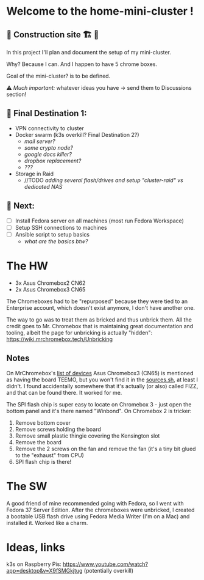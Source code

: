 # Welcome to the home-mini-cluster !

## 🚧 Construction site 🏗️ 🚧

In this project I'll plan and document the setup of my mini-cluster.

Why? Because I can. And I happen to have 5 chrome boxes.

Goal of the mini-cluster? is to be defined.

⚠️ *Much important:* whatever ideas you have -> send them to Discussions section!


## 🎯 Final Destination 1:
- VPN connectivity to cluster
- Docker swarm (k3s overkill? Final Destination 2?)
  - _mail server?_
  - _some crypto node?_
  - _google docs killer?_
  - _dropbox replacement?_
  - _???_
- Storage in Raid
  - //TODO _adding several flash/drives and setup "cluster-raid" vs dedicated NAS_


## 🚧 Next:
- [ ] Install Fedora server on all machines (most run Fedora Workspace)
- [ ] Setup SSH connections to machines
- [ ] Ansible script to setup basics
  - _what are the basics btw?_


# The HW

* 3x Asus Chromebox2 CN62
* 2x Asus Chromebox3 CN65

The Chromeboxes had to be "repurposed" because they were tied to an Enterprise account, which doesn't exist anymore, I don't have another one.

The way to go was to treat them as bricked and thus unbrick them. All the credit goes to Mr. Chromebox that is maintaining great documentation and tooling, albeit the page for unbricking is actually "hidden": https://wiki.mrchromebox.tech/Unbricking

## Notes 
On MrChromebox's [list of devices](https://wiki.mrchromebox.tech/Supported_Devices) Asus Chromebox3 (CN65) is mentioned as having the board TEEMO, but you won't find it in the [sources.sh](https://github.com/MrChromebox/scripts/blob/master/sources.sh), at least I didn't. I found accidentally somewhere that it's actually (or also) called FIZZ, and that can be found there. It worked for me.

The SPI flash chip is super easy to locate on Chromebox 3 - just open the bottom panel and it's there named "Winbond". On Chromebox 2 is tricker: 
1. Remove bottom cover
2. Remove screws holding the board
3. Remove small plastic thingie covering the Kensington slot
4. Remove the board
5. Remove the 2 screws on the fan and remove the fan (it's a tiny bit glued to the "exhaust" from CPU)
6. SPI flash chip is there!

# The SW

A good friend of mine recommended going with Fedora, so I went with Fedora 37 Server Edition. After the chromeboxes were unbricked, I created a bootable USB flash drive using Fedora Media Writer (I'm on a Mac) and installed it. Worked like a charm.




# Ideas, links

k3s on Raspberry Pis: https://www.youtube.com/watch?app=desktop&v=X9fSMGkjtug
(potentially overkill)
